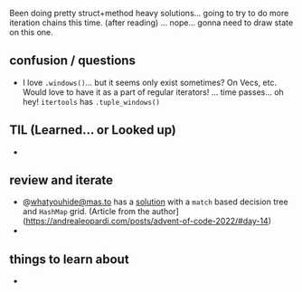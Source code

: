 Been doing pretty struct+method heavy solutions... going to try to do more iteration chains this time. (after reading) ... nope... gonna need to draw state on this one. 




## confusion / questions
* I love `.windows()`... but it seems only exist sometimes? On Vecs, etc. Would love to have it as a part of regular iterators! ... time passes... oh hey! `itertools` has `.tuple_windows()`

## TIL (Learned... or Looked up)
* 

## review and iterate
* @whatyouhide@mas.to has a [solution](https://github.com/whatyouhide/advent_of_code_2022/blob/main/src/day14.rs) with a `match` based decision tree and `HashMap` grid. (Article from the author](https://andrealeopardi.com/posts/advent-of-code-2022/#day-14)
*  

## things to learn about
* 

